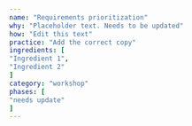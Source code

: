 ```yaml
---
name: "Requirements prioritization"
why: "Placeholder text. Needs to be updated"
how: "Edit this text"
practice: "Add the correct copy"
ingredients: [
"Ingredient 1",
"Ingredient 2"
]
category: "workshop"
phases: [
"needs update"
]
---
```

